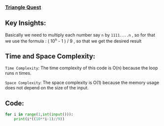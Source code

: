 ### [Triangle Quest](https://www.hackerrank.com/challenges/python-quest-1/problem?isFullScreen=false)

## Key Insights:
Basically we need to multiply each number say `n` by `1111....n` , so for that we use the formula : ( 10<sup>n</sup> - 1 ) / 9 , so that we get the desired result

## Time and Space Complexity:
`Time Complexity`:
The time complexity of this code is O(n) because the loop runs n times.

`Space Complexity`:
The space complexity is O(1) because the memory usage does not depend on the size of the input.

## Code:
```py
for i in range(1,int(input())):
    print(i*((10**i-1)//9))
```
